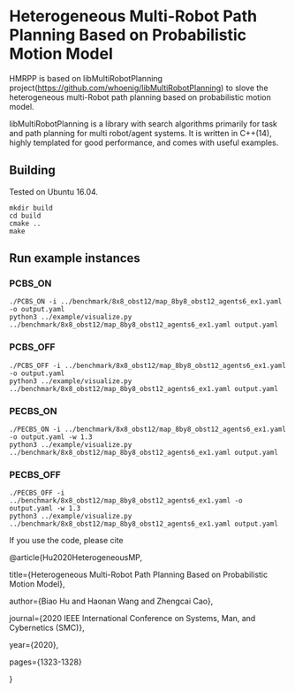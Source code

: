 
# Heterogeneous Multi-Robot Path Planning Based on Probabilistic Motion Model
HMRPP is based on libMultiRobotPlanning project(https://github.com/whoenig/libMultiRobotPlanning) to slove the heterogeneous multi-Robot path planning based on probabilistic motion model.


libMultiRobotPlanning is a library with search algorithms primarily for task and path planning for multi robot/agent systems.
It is written in C++(14), highly templated for good performance, and comes with useful examples.

## Building

Tested on Ubuntu 16.04.

```
mkdir build
cd build
cmake ..
make
```

## Run example instances

### PCBS_ON

````
./PCBS_ON -i ../benchmark/8x8_obst12/map_8by8_obst12_agents6_ex1.yaml -o output.yaml
python3 ../example/visualize.py ../benchmark/8x8_obst12/map_8by8_obst12_agents6_ex1.yaml output.yaml
````

### PCBS_OFF

````
./PCBS_OFF -i ../benchmark/8x8_obst12/map_8by8_obst12_agents6_ex1.yaml -o output.yaml
python3 ../example/visualize.py ../benchmark/8x8_obst12/map_8by8_obst12_agents6_ex1.yaml output.yaml
````

### PECBS_ON

````
./PECBS_ON -i ../benchmark/8x8_obst12/map_8by8_obst12_agents6_ex1.yaml -o output.yaml -w 1.3
python3 ../example/visualize.py ../benchmark/8x8_obst12/map_8by8_obst12_agents6_ex1.yaml output.yaml
````

### PECBS_OFF

````
./PECBS_OFF -i ../benchmark/8x8_obst12/map_8by8_obst12_agents6_ex1.yaml -o output.yaml -w 1.3
python3 ../example/visualize.py ../benchmark/8x8_obst12/map_8by8_obst12_agents6_ex1.yaml output.yaml
````
If you use the code, please cite

@article{Hu2020HeterogeneousMP,

  title={Heterogeneous Multi-Robot Path Planning Based on Probabilistic Motion Model},
  
  author={Biao Hu and Haonan Wang and Zhengcai Cao},
  
  journal={2020 IEEE International Conference on Systems, Man, and Cybernetics (SMC)},
  
  year={2020},
  
  pages={1323-1328}
  
}
